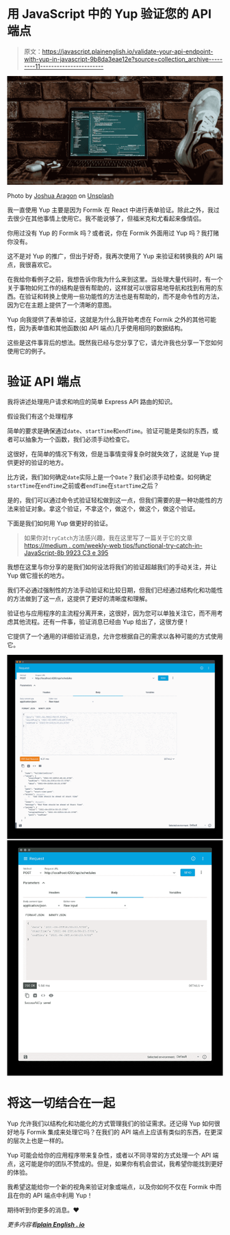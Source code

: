 # 用 JavaScript 中的 Yup 验证您的 API 端点

> 原文：<https://javascript.plainenglish.io/validate-your-api-endpoint-with-yup-in-javascript-9b8da3eae12e?source=collection_archive---------11----------------------->

![](img/731c61f7c63671b686d540670c1762e0.png)

Photo by [Joshua Aragon](https://unsplash.com/@goshua13?utm_source=medium&utm_medium=referral) on [Unsplash](https://unsplash.com?utm_source=medium&utm_medium=referral)

我一直使用 Yup 主要是因为 Formik 在 React 中进行表单验证。除此之外，我过去很少在其他事情上使用它。我不能说够了，但福米克和尤看起来像情侣。

你用过没有 Yup 的 Formik 吗？或者说，你在 Formik 外面用过 Yup 吗？我打赌你没有。

这不是对 Yup 的推广，但出于好奇，我再次使用了 Yup 来验证和转换我的 API 端点，我很喜欢它。

在我给你看例子之前，我想告诉你我为什么来到这里。当处理大量代码时，有一个关于事物如何工作的结构是很有帮助的，这样就可以很容易地导航和找到有用的东西。在验证和转换上使用一些功能性的方法也是有帮助的，而不是命令性的方法，因为它在主题上提供了一个清晰的意图。

Yup 向我提供了表单验证，这就是为什么我开始考虑在 Formik 之外的其他可能性，因为表单值和其他函数(如 API 端点)几乎使用相同的数据结构。

这些是这件事背后的想法。既然我已经与您分享了它，请允许我也分享一下您如何使用它的例子。

# 验证 API 端点

我将讲述处理用户请求和响应的简单 Express API 路由的知识。

假设我们有这个处理程序

简单的要求是确保通过`date`、`startTime`和`endTime`。验证可能是类似的东西，或者可以抽象为一个函数，我们必须手动检查它。

这很好，在简单的情况下有效，但是当事情变得复杂时就失效了，这就是 Yup 提供更好的验证的地方。

比方说，我们如何确定`date`实际上是一个`Date`？我们必须手动检查。如何确定`startTime`在`endTime`之前或者`endTime`在`startTime`之后？

是的，我们可以通过命令式验证轻松做到这一点，但我们需要的是一种功能性的方法来验证对象。拿这个验证，不拿这个，做这个，做这个，做这个验证。

下面是我们如何用 Yup 做更好的验证。

> 如果你对`tryCatch`方法感兴趣，我在这里写了一篇关于它的文章[https://medium . com/weekly-web tips/functional-try-catch-in-JavaScript-8b 9923 C3 e 395](https://medium.com/weekly-webtips/functional-try-catch-in-javascript-8b9923c3e395)

我想在这里与你分享的是我们如何设法将我们的验证超越我们的手动关注，并让 Yup 做它擅长的地方。

我们不必通过强制性的方法手动验证和比较日期，但我们已经通过结构化和功能性的方法做到了这一点，这提供了更好的清晰度和理解。

验证也与应用程序的主流程分离开来，这很好，因为您可以单独关注它，而不用考虑其他流程。还有一件事，验证消息已经由 Yup 给出了，这很方便！

它提供了一个通用的详细验证消息，允许您根据自己的需求以各种可能的方式使用它。

![](img/44bbea05640726b3d4bcc422f52dcf56.png)![](img/9ddbecbe9f49879d1852b097d040d090.png)

# 将这一切结合在一起

Yup 允许我们以结构化和功能化的方式管理我们的验证需求。还记得 Yup 如何很好地与 Formik 集成来处理它吗？在我们的 API 端点上应该有类似的东西，在更深的层次上也是一样的。

Yup 可能会给你的应用程序带来复杂性，或者以不同寻常的方式处理一个 API 端点，这可能是你的团队不赞成的。但是，如果你有机会尝试，我希望你能找到更好的体验。

我希望这能给你一个新的视角来验证对象或端点，以及你如何不仅在 Formik 中而且在你的 API 端点中利用 Yup！

期待听到你更多的消息。❤️

*更多内容看*[***plain English . io***](http://plainenglish.io)